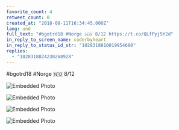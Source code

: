 ```yaml
---
favorite_count: 4
retweet_count: 0
created_at: "2018-08-11T16:34:45.000Z"
lang: und
full_text: "#bgotrd18 #Norge 🇳🇴 8/12 https://t.co/QLfPyj5Y2d"
in_reply_to_screen_name: coderbyheart
in_reply_to_status_id_str: "1028318810019954690"
replies:
  - "1028318824230268928"
---
```


#bgotrd18 #Norge 🇳🇴 8/12

<div class="gallery gallery-4">

![Embedded Photo](https://twitter-media-coderbyheart.s3.eu-north-1.amazonaws.com/1028318817057992704-DkVPczzXsAAauUY.jpg)

![Embedded Photo](https://twitter-media-coderbyheart.s3.eu-north-1.amazonaws.com/1028318817057992704-DkVPdzhXoAEsAtv.jpg)

![Embedded Photo](https://twitter-media-coderbyheart.s3.eu-north-1.amazonaws.com/1028318817057992704-DkVPetMXcAEQwes.jpg)

![Embedded Photo](https://twitter-media-coderbyheart.s3.eu-north-1.amazonaws.com/1028318817057992704-DkVP6B2XoAAnvbs.jpg)

</div>

